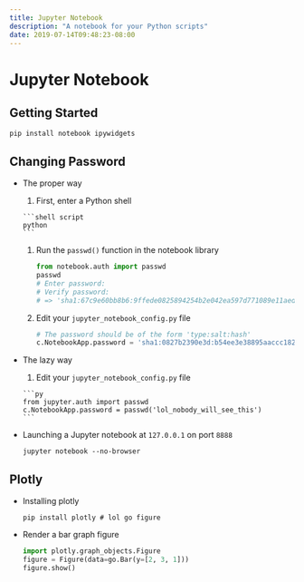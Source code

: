 ```yaml
---
title: Jupyter Notebook
description: "A notebook for your Python scripts"
date: 2019-07-14T09:48:23-08:00
---
```


# Jupyter Notebook

## Getting Started

```shell script
pip install notebook ipywidgets
```

## Changing Password

* The proper way

    1. First, enter a Python shell

      ```shell script
      python
      ```

    1. Run the `passwd()` function in the notebook library

        ```py
        from notebook.auth import passwd
        passwd
        # Enter password:
        # Verify password:
        # => 'sha1:67c9e60bb8b6:9ffede0825894254b2e042ea597d771089e11aed'
        ```

    1. Edit your `jupyter_notebook_config.py` file

        ```py
        # The password should be of the form 'type:salt:hash'
        c.NotebookApp.password = 'sha1:0827b2390e3d:b54ee3e38895aaccc182705ad174bfb3c6e86a10'
        ```

* The lazy way

    1. Edit your `jupyter_notebook_config.py` file

      ```py
      from jupyter.auth import passwd
      c.NotebookApp.password = passwd('lol_nobody_will_see_this')
      ```


* Launching a Jupyter notebook at `127.0.0.1` on port `8888`

    ```shell script
    jupyter notebook --no-browser
    ```

## Plotly

* Installing plotly

    ```shell script
    pip install plotly # lol go figure
    ```

* Render a bar graph figure

    ```py
    import plotly.graph_objects.Figure
    figure = Figure(data=go.Bar(y=[2, 3, 1]))
    figure.show()
    ```
